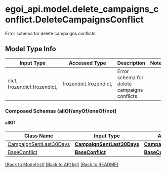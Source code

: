 # egoi_api.model.delete_campaigns_conflict.DeleteCampaignsConflict

Error schema for delete campaigns conflicts

## Model Type Info
Input Type | Accessed Type | Description | Notes
------------ | ------------- | ------------- | -------------
dict, frozendict.frozendict,  | frozendict.frozendict,  | Error schema for delete campaigns conflicts | 

### Composed Schemas (allOf/anyOf/oneOf/not)
#### allOf
Class Name | Input Type | Accessed Type | Description | Notes
------------- | ------------- | ------------- | ------------- | -------------
[CampaignSentLast30Days](CampaignSentLast30Days.md) | [**CampaignSentLast30Days**](CampaignSentLast30Days.md) | [**CampaignSentLast30Days**](CampaignSentLast30Days.md) |  | 
[BaseConflict](BaseConflict.md) | [**BaseConflict**](BaseConflict.md) | [**BaseConflict**](BaseConflict.md) |  | 

[[Back to Model list]](../../README.md#documentation-for-models) [[Back to API list]](../../README.md#documentation-for-api-endpoints) [[Back to README]](../../README.md)

